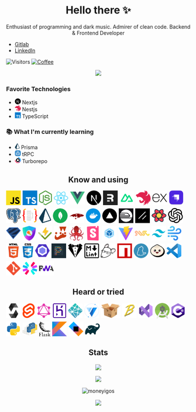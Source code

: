 <h1 align="center">Hello there ✨</h1>

<p align="center">
  Enthusiast of programming and dark music. Admirer of clean code. Backend & Frontend Developer

- [Gitlab](https://gitlab.com/Mnigos)
- [LinkedIn](https://www.linkedin.com/in/igor-makowski-b30684206)

![Visitors](https://komarev.com/ghpvc/?username=MoneyIgos) [![Coffee](https://badgen.net/badge/Buy%20Me/A%20Coffee/purple?icon=kofi)](https://www.buymeacoffee.com/mnigos)

</p>

<p align="center">
  <img src="https://github-profile-trophy.vercel.app/?username=Mnigos&theme=onedark">
</p>

### Favorite Technologies

- <img width="16" src="./assets/nextjs.png" alt="Next's logo" /> Nextjs
- <img width="16" src="./assets/nestjs.png" alt="Nest.js's logo" /> Nestjs
- <img width="16" src="./assets/typescript.png" alt="Typescript's logo" /> TypeScript

### 📚 What I'm currently learning

- <img height="16" src="./assets/prisma.png" alt="Prisma's logo" /> Prisma
- <img height="16" src="./assets/trpc.svg" alt="tRPC's logo" /> tRPC
- <img height="16" src="./assets/turbo.png" alt="Turborepo's logo" /> Turborepo

<h2 align="center">Know and using</h2>

<div style="display: flex; align-items: center; flex-wrap: wrap; gap: 5px">
<a title="Javascript" href="https://developer.mozilla.org/en-US/docs/Web/JavaScript">
  <img
    width="40"
    src="./assets/javascript.png"
    alt="Javascript's logo"
  />
</a>
<a title="Typescript" href="https://www.typescriptlang.org/">
  <img
    width="40"
    src="./assets/typescript.png"
    alt="Typescript's logo"
  />
</a>
<a title="Nodejs" href="https://nodejs.org/">
  <img
    height="40"
    src="./assets/nodejs.png"
    alt="Nodejs's logo"
  />
</a>
<a title="React" href="https://reactjs.org/">
  <img
    src="./assets/react.png"
    width="40"
    alt="React's logo"
  />
</a>
<a title="Vue" href="http://vuejs.org/">
  <img
    width="40"
    src="./assets/vue.png"
    alt="Vue's logo"
  />
</a>
<a title="Next" href="https://nextjs.org/">
  <img
    width="40"
    src="./assets/nextjs.png"
    alt="Next's logo"
  />
</a>
<a title="Remix" href="https://remix.run">
  <img
    width="40"
    src="./assets/remix.png"
    alt="Remix's logo"
  />
</a>
<a title="Nuxt" href="https://nuxtjs.org/">
  <img
    width="40"
    src="./assets/nuxtjs.svg"
    alt="Nuxt's logo"
  />
</a>
<a title="Nest.js" href="https://nestjs.com/">
  <img
    width="40"
    src="./assets/nestjs.png"
    alt="Nest.js's logo"
  />
</a>
<a title="Express" href="https://expressjs.com/">
  <img
    width="40"
    src="./assets/expressjs.png"
    alt="Express's logo"
  />
</a>
<a title="Strapi" href="https://strapi.io">
  <img
    width="40"
    src="./assets/strapi.png"
    alt="Strapi's logo"
  />
</a>
<a title="Postgresql" href="https://www.postgresql.org/">
  <img
    src="./assets/postgresql.png"
    alt="Postgresql's logo"
    width="40"
  />
</a>
<a title="TypeORM" href="https://typeorm.io">
  <img
    width="40"
    src="./assets/typeorm.png"
    alt="TypeORM's logo"
  />
</a>
<a title="Prisma" href="https://prisma.io/">
  <img
    height="40"
    src="./assets/prisma.png"
    alt="Prisma's logo"
  />
</a>
<a title="Mongodb" href="https://www.mongodb.com/">
  <img
    width="40"
    src="./assets/mongodb.svg"
    alt="MongoDB's logo"
  />
</a>
<a title="Mongoose" href="https://mongoosejs.com/">
  <img
    width="40"
    src="./assets/mongoose.png"
    alt="Mongoose's logo"
  />
</a>
<a title="Docker" href="https://www.docker.com/">
  <img
    width="40"
    src="./assets/docker.png"
    alt="Docker's logo"
  />
</a>
<a title="Vercel" href="https://vercel.com">
  <img width="40" src="./assets/vercel.svg" alt="Vercel's logo" />
</a>
<a title="Railway" href="https://railway.app">
  <img width="40" src="./assets/railway.png" alt="Railway's logo" />
</a>
<a title="ShadcnUI" href="https://ui.shadcn.com">
  <img width="40" src="./assets/shadcnui.png" alt="ShadcnUI's logo" />
</a>
<a title="React Query" href="https://tanstack.com/query/v3">
  <img width="40" src="./assets/react-query.png" alt="React Query's logo" />
</a>
<a title="OpenAI" href="https://openai.com">
  <img width="40" src="./assets/openai.png" alt="OpenAI's logo" />
</a>
<a title="Auth.js" href="https://zod.dev/">
  <img width="40" src="./assets/zod.png" alt="Auth.js's logo" />
</a>
<a title="Auth.js" href="https://authjs.dev/">
  <img height="40" src="./assets/authjs.png" alt="Auth.js's logo" />
</a>
<a title="Vitest" href="https://vitest.dev/">
  <img width="40" src="./assets/vitest.svg" alt="Vitest's logo" />
</a>
<a title="Jest" href="https://jestjs.io/">
  <img
    height="40"
    src="./assets/jest.png"
    alt="Jest's logo"
  />
</a>
<a title="Testing Library" href="https://testing-library.com/">
  <img
    width="40"
    src="./assets/testing-library.png"
    alt="Testing Library's logo"
  />
</a>
<a title="Storybook" href="https://storybook.js.org/">
  <img
    width="40"
    src="./assets/storybook.svg"
    alt="Storybook's logo"
  />
<a title="Webpack" href="https://webpack.js.org/">
  <img
    width="40"
    src="./assets/webpack.png"
    alt="Webpack's logo"
  />
</a>
<a title="Vite" href="https://vitejs.dev">
  <img
    width="40"
    src="./assets/vitejs.svg"
    alt="Vite's logo"
  />
</a>
<a title="SWC" href="https://swc.rs/">
  <img
    width="40"
    src="./assets/swc.png"
    alt="SWC's logo"
  />
<a title="TailwindCSS" href="https://tailwindcss.com/">
  <img
    width="40"
    src="./assets/tailwindcss.png"
    alt="TailwindCSS's logo"
  />
</a>
<a title="Windi CSS" href="https://windicss.org/">
  <img
    height="40"
    src="./assets/windicss.png"
    alt="Windi CSS's logo"
  />
</a>
<a title="Html" href="https://www.w3.org/html/">
  <img
    width="40"
    src="./assets/html5.png"
    alt="Html's logo"
  />
</a>
<a title="Css" href="https://css-tricks.com/">
  <img
    height="40"
    src="./assets/css3.png"
    alt="Css's logo"
  />
</a>
<a title="Eslint" href="https://eslint.org/">
  <img
    width="40"
    src="./assets/eslint.svg"
    alt="Eslint's logo"
  />
</a>
<a title="Prettier" href="https://prettier.io/">
  <img
    width="40"
    src="./assets/prettier.png"
    alt="Prettier's logo"
  />
</a>
<a title="Stylelint" href="https://stylelint.io/">
  <img
    width="40"
    src="./assets/stylelint.png"
    alt="Stylelint's logo"
  />
</a>
<a title="MarkdownLint" href="https://github.com/markdownlint/markdownlint">
  <img width="40" src="./assets/markdownlint.png" alt="MarkdownLint's logo" />
</a>
<a title="Editorconfig" href="https://editorconfig.org/">
  <img
    width="40"
    src="./assets/editorconfig.png"
    alt="Editorconfig's logo"
  />
</a>
<a title="Npm" href="https://www.npmjs.com/">
  <img
    width="40"
    src="./assets/npmjs.svg"
    alt="Npm's logo"
  />
</a>
<a title="Yarn" href="https://yarnpkg.com/">
  <img
    width="40"
    src="./assets/yarnpkg.png"
    alt="Yarn's logo"
  />
</a>
<a title="Bun" href="https://bun.sh/">
  <img
    width="40"
    src="./assets/bun.png"
    alt="Bun's logo"
  />
</a>

<a title="Visual studio code" href="https://code.visualstudio.com/">
  <img
    width="40"
    src="./assets/vscode.png"
    alt="Visual-studio-code's logo"
  />
</a>
<a title="Git" href="https://git-scm.com/">
  <img
    width="40"
    src="./assets/git.png"
    alt="Git's logo"
  />
</a>
<a title="Jwt" href="https://jwt.io/">
  <img width="40" src="./assets/jsonwebtoken.svg" alt="Jwt's logo" />
</a>
<a title="Pwa" href="https://web.dev/progressive-web-apps/">
  <img
    width="40"
    src="./assets/pwa.webp"
    alt="Pwa's logo"
  />
</a>
</div>

<h2 align="center">Heard or tried</h2>

<div style="display: flex; align-items: center; flex-wrap: wrap; gap: 5px">
<a title="Solidity" href="https://soliditylang.org/">
  <img height="40" src="./assets/solidity.png" alt="Solidity's logo" />
</a>
<a title="Svelte" href="https://svelte.dev">
  <img
    src="./assets/svelte.png"
    height="40"
    alt="Svelte's Logo"
  />
</a>
<a title="GraphQL" href="https://graphql.org">
  <img
    src="./assets/graphql.png"
    width="40"
    alt="GraphQL's logo"
  />
</a>
<a title="Heroku" href="https://heroku.com/">
  <img
    height="40"
    src="./assets/heroku.png"
    alt="Heroku's logo"
  />
</a>
<a title="Netlify" href="https://www.netlify.com/">
  <img
    width="40"
    src="./assets/netlify.png"
    alt="Netlify's logo"
  />
</a>
<a title="Vuetify" href="https://vuetifyjs.com">
  <img
    height="40"
    alt="Vuetify's logo"
    src="./assets/vuetify.svg"
  />
</a>
<a title="Parcel" href="https://parceljs.org/">
  <img
    height="40"
    src="./assets/parcel.png"
    alt="Parcel's logo"
  />
</a>
<a title="Babel" href="https://babeljs.io/">
  <img
    width="40"
    src="./assets/babel.png"
    alt="Babel's logo"
  />
</a>
<a title="Visual Studio" href="https://visualstudio.microsoft.com/">
  <img
    width="40"
    src="./assets/visual-studio.svg"
    alt="Visual Studio's logo"
  />
</a>
<a tltle="Android-Studio" href="https://developer.android.com">
  <img
    width="40"
    src="./assets/android-studio.png"
    alt="Android-Studio's logo"
  />
</a>
<a title="CSharp" href="https://learn.microsoft.com/pl-pl/dotnet/csharp/">
  <img
    height="40"
    src="./assets/csharp.png"
    alt="CSharp's logo"
  />
</a>
<a title="Python" href="https://www.python.org/">
  <img
    width="40"
    src="./assets/python.svg"
    alt="Python's logo"
  />
</a>
<a title="Pip" href="https://pypi.org/project/pip/">
  <img
    width="40"
    src="./assets/pip.png"
    alt="Pip's logo"
   />
</a>
<a title="Flask" href="https://flask.palletsprojects.com/">
  <img
    height="40"
    src="./assets/flask.png"
    alt="Flask's logo"
  />
<a title="Kotlin" href="https://kotlinlang.org/">
  <img
    width="40"
    src="./assets/kotlin.png"
    alt="Kotlin's logo"
  />
</a>
<a title="Ktor" href="https://ktor.io/">
  <img
    width="40"
    src="./assets/ktor.png"
    alt="Ktor's logo"
  />
</a>
<a title="Gradle" href="https://gradle.com/">
  <img
    width="40"
    src="./assets/gradle.png"
    alt="Gradle's logo"
  />
</a>
</div>

<h2 align="center">Stats</h2>

<p align="center">
  <img align="center" src="https://github-readme-stats.vercel.app/api/top-langs/?username=Mnigos&layout=compact&theme=tokyonight" />
</p>
<p align="center">
  <img align="center" src="https://github-readme-stats.vercel.app/api?username=Mnigos&count_private=true&show_icons=true&theme=tokyonight" />
</p>
<p align="center"><img align="center" src="https://github-readme-streak-stats.herokuapp.com/?user=Mnigos&theme=tokyonight" alt="moneyigos" /></p>
<p align="center">
  <img align="center" src="https://github-readme-stats.vercel.app/api/wakatime?username=MoneyIgos&layout=compact&theme=tokyonight" />
</p>
